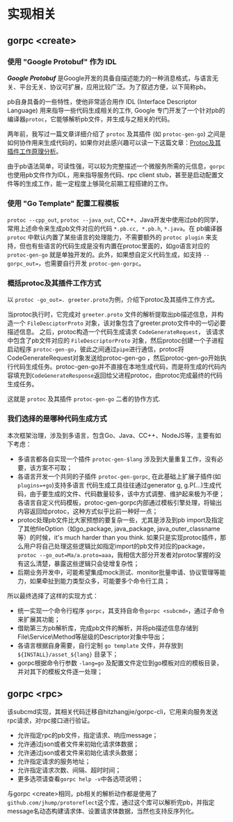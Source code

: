 # 实现相关

## gorpc \<create\>
### 使用 "Google Protobuf" 作为 IDL

***Google Protobuf*** 是Google开发的具备自描述能力的一种消息格式，与语言无关、平台无关、协议可扩展，应用比较广泛。为了叙述方便，以下简称pb。

pb自身具备的一些特性，使他非常适合用作 IDL (Interface Descriptor Language) 用来指导一些代码生成相关的工作, Google 专门开发了一个针对pb的编译器`protoc`，它能够解析pb文件，并生成与之相关的代码。

两年前，我写过一篇文章详细介绍了 `protoc` 及其插件 (如 `protoc-gen-go`) 之间是如何协作用来生成代码的，如果你对此感兴趣可以读一下这篇文章：[Protoc及其插件工作原理分析](http://km.oa.com/articles/show/324347)。

由于pb语法简单，可读性强，可以较为完整描述一个微服务所需的元信息，`gorpc` 也使用pb文件作为IDL，用来指导服务代码、rpc client stub，甚至是启动配置文件等的生成工作，能一定程度上够简化前期工程搭建的工作。

### 使用 "Go Template" 配置工程模板

`protoc --cpp_out`, `protoc --java_out`, CC++、Java开发中使用过pb的同学，常用上述命令来生成pb文件对应的代码 `*.pb.cc, *.pb.h`, `*.java`。在 pb编译器 `protoc` 中默认内置了某些语言的处理能力，不需要额外的 `protoc plugin` 来支持，但也有些语言的代码生成是没有内置在protoc里面的，如go语言对应的 `protoc-gen-go` 就是单独开发的。此外，如果想自定义代码生成，如支持 `--gorpc_out=`，也需要自行开发 `protoc-gen-gorpc`。

### 概括protoc及其插件工作方式

以 `protoc -go_out=. greeter.proto`为例，介绍下protoc及其插件工作方式。

当protoc执行时，它完成对 `greeter.proto` 文件的解析提取出pb描述信息，并构造一个 `FileDesciptorProto` 对象，该对象包含了greeter.proto文件中的一切必要描述信息。 之后，protoc构造一个代码生成请求 `CodeGenerateRequest`， 该请求中包含了pb文件对应的 `FileDescriptorProto` 对象，然后protoc创建一个子进程启动程序 `protoc-gen-go`，彼此之间通过`pipe`进行通信，protoc将CodeGenerateRequest对象发送给protoc-gen-go
，然后protoc-gen-go开始执行代码生成任务。protoc-gen-go并不直接在本地生成代码，而是将生成的代码内容填充到`CodeGenerateResponse`返回给父进程protoc，由protoc完成最终的代码生成任务。

这就是 `protoc` 及其插件 `protoc-gen-go` 二者的协作方式.

### 我们选择的是哪种代码生成方式

本次框架治理，涉及到多语言，包含Go、Java、CC++、NodeJS等，主要有如下考虑：
- 多语言都各自实现一个插件 `protoc-gen-$lang` 涉及到大量重复工作，没有必要，该方案不可取；
- 各语言开发一个共同的子插件 `protoc-gen-gorpc`, 在此基础上扩展子插件(如`plugins=+go`)支持多语言
   代码生成工具往往通过generator g, g.P(...)生成代码，由于要生成的文件、代码数量较多，该中方式调整、维护起来极为不便；
   各语言自定义代码模板，protoc-gen-gorpc内部通过模板引擎处理，将输出内容返回给protoc，这种方式似乎比前一种好一点；
- protoc处理pb文件比大家预想的要复杂一些，尤其是涉及到pb import及指定了其他fileOption（如go_package, java_package, java_outer_classname等）的时候，it's much harder than you think. 如果只是实现protoc插件，那么用户将自己处理这些逻辑比如指定import的pb文件对应的package，`protoc --go_out=Ma/a.proto=aaa`，我相信大部分开发者对protoc掌握的没有这么清楚，暴露这些逻辑只会徒增复杂性；
- 后期业务开发中，可能希望集成mock测试、monitor批量申请、协议管理等能力，如果牵扯到能力类型众多，可能要多个命令行工具；

所以最终选择了这样的实现方式：
- 统一实现一个命令行程序 `gorpc`，其支持自命令`gorpc <subcmd>`，通过子命令来扩展其功能；
- 借助第三方pb解析库，完成pb文件的解析，并将pb描述信息存储到File\Service\Method等层级的Descriptor对象中导出；
- 各语言根据自身需要，自行定制 `go template` 文件，并存放到 `${INSTALL}/asset_${lang}` 目录下；
- gorpc根据命令行参数 `-lang=go` 及配置文件定位到go模板对应的模板目录，并对其下的模板文件逐一处理；

## gorpc \<rpc\>
该subcmd实现，其相关代码迁移自hitzhangjie/gorpc-cli，它用来向服务发送rpc请求，对rpc接口进行验证。

- 允许指定rpc的pb文件，指定请求、响应message；
- 允许通过json或者文件来初始化请求体数据；
- 允许通过json或者文件来初始化请求头数据；
- 允许指定请求的服务地址；
- 允许指定请求次数、间隔、超时时间；
- 更多选项请查看`gorpc help -v`中各选项说明；

与gorpc \<create\>相同，pb相关的解析动作都是使用了`github.com/jhump/protoreflect`这个库，通过这个库可以解析完pb，并指定message名动态构建请求体、设置请求体数据，当然也支持反序列化。
